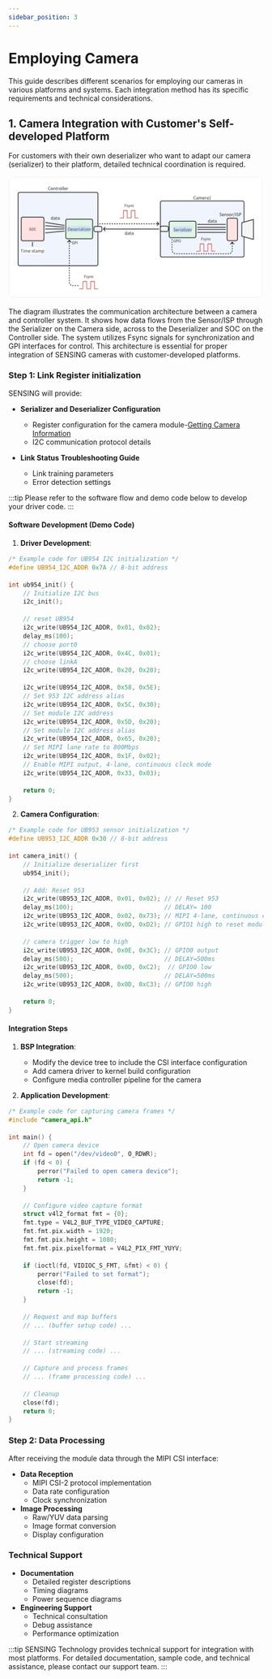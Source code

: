 ```yaml
---
sidebar_position: 3
---
```


# Employing Camera

This guide describes different scenarios for employing our cameras in various platforms and systems. Each integration method has its specific requirements and technical considerations.


## 1. Camera Integration with Customer's Self-developed Platform

For customers with their own deserializer who want to adapt our camera (serializer) to their platform, detailed technical coordination is required.
<div style={{textAlign: 'center'}}>
    <img src="https://raw.githubusercontent.com/1214658495/myWikiFiles/main/Camera/1_1_Serdes_Camera/FPDLINK/FPDLINK_Camera_Fsync.png" alt="SG8A-ORIN-GMSL2-complete" style={{maxWidth: '80%', height:'auto'}} />
</div>

The diagram illustrates the communication architecture between a camera and controller system. It shows how data flows from the Sensor/ISP through the Serializer on the Camera side, across to the Deserializer and SOC on the Controller side. The system utilizes Fsync signals for synchronization and GPI interfaces for control. This architecture is essential for proper integration of SENSING cameras with customer-developed platforms.

### Step 1: Link Register initialization
SENSING will provide:
- **Serializer and Deserializer Configuration**
   - Register configuration for the camera module-[Getting Camera Information](/docs/1_1_Serdes_Camera/GMSL_Camera/Getting_Camera_Information)
   - I2C communication protocol details

- **Link Status Troubleshooting Guide**
  - Link training parameters
  - Error detection settings

:::tip
Please refer to the software flow and demo code below to develop your driver code.
:::
#### Software Development (Demo Code)

1. **Driver Development**:

```c
/* Example code for UB954 I2C initialization */
#define UB954_I2C_ADDR 0x7A // 8-bit address

int ub954_init() {
    // Initialize I2C bus
    i2c_init();
    
    // reset UB954
    i2c_write(UB954_I2C_ADDR, 0x01, 0x02);
    delay_ms(100);
    // choose port0 
    i2c_write(UB954_I2C_ADDR, 0x4C, 0x01);
    // choose linkA
    i2c_write(UB954_I2C_ADDR, 0x20, 0x20);

    i2c_write(UB954_I2C_ADDR, 0x58, 0x5E);
    // Set 953 I2C address alias
    i2c_write(UB954_I2C_ADDR, 0x5C, 0x30);
    // Set module I2C address
    i2c_write(UB954_I2C_ADDR, 0x5D, 0x20);
    // Set module I2C address alias
    i2c_write(UB954_I2C_ADDR, 0x65, 0x20);
    // Set MIPI lane rate to 800Mbps
    i2c_write(UB954_I2C_ADDR, 0x1F, 0x02);
    // Enable MIPI output, 4-lane, continuous clock mode
    i2c_write(UB954_I2C_ADDR, 0x33, 0x03);
    
    return 0;
}
```

2. **Camera Configuration**:

```c
/* Example code for UB953 sensor initialization */
#define UB953_I2C_ADDR 0x30 // 8-bit address

int camera_init() {
    // Initialize deserializer first
    ub954_init();

    // Add: Reset 953
    i2c_write(UB953_I2C_ADDR, 0x01, 0x02); // // Reset 953
    delay_ms(100);                         // DELAY= 100
    i2c_write(UB953_I2C_ADDR, 0x02, 0x73); // MIPI 4-lane, continuous clock mode
    i2c_write(UB953_I2C_ADDR, 0x0D, 0xD2); // GPIO1 high to reset module (if available)

    // camera trigger low to high
    i2c_write(UB953_I2C_ADDR, 0x0E, 0x3C); // GPIO0 output
    delay_ms(500);                         // DELAY=500ms
    i2c_write(UB953_I2C_ADDR, 0x0D, 0xC2);  // GPIO0 low
    delay_ms(500);                         // DELAY=500ms
    i2c_write(UB953_I2C_ADDR, 0x0D, 0xC3); // GPIO0 high

    return 0;
}
```

#### Integration Steps

1. **BSP Integration**:
   - Modify the device tree to include the CSI interface configuration
   - Add camera driver to kernel build configuration
   - Configure media controller pipeline for the camera

2. **Application Development**:

```c
/* Example code for capturing camera frames */
#include "camera_api.h"

int main() {
    // Open camera device
    int fd = open("/dev/video0", O_RDWR);
    if (fd < 0) {
        perror("Failed to open camera device");
        return -1;
    }
    
    // Configure video capture format
    struct v4l2_format fmt = {0};
    fmt.type = V4L2_BUF_TYPE_VIDEO_CAPTURE;
    fmt.fmt.pix.width = 1920;
    fmt.fmt.pix.height = 1080;
    fmt.fmt.pix.pixelformat = V4L2_PIX_FMT_YUYV;
    
    if (ioctl(fd, VIDIOC_S_FMT, &fmt) < 0) {
        perror("Failed to set format");
        close(fd);
        return -1;
    }
    
    // Request and map buffers
    // ... (buffer setup code) ...
    
    // Start streaming
    // ... (streaming code) ...
    
    // Capture and process frames
    // ... (frame processing code) ...
    
    // Cleanup
    close(fd);
    return 0;
}
```

### Step 2: Data Processing
After receiving the module data through the MIPI CSI interface:
- **Data Reception**
  - MIPI CSI-2 protocol implementation
  - Data rate configuration
  - Clock synchronization
- **Image Processing**
  - Raw/YUV data parsing
  - Image format conversion
  - Display configuration

### Technical Support
- **Documentation**
  - Detailed register descriptions
  - Timing diagrams
  - Power sequence diagrams
- **Engineering Support**
  - Technical consultation
  - Debug assistance
  - Performance optimization

:::tip
SENSING Technology provides technical support for integration with most platforms. For detailed documentation, sample code, and technical assistance, please contact our support team.
:::

